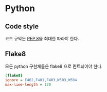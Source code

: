# Python

## Code style
코드 규약은 [PEP 8](https://www.python.org/dev/peps/pep-0008/)을 최대한 따라야 한다.


## Flake8
모든 python 구현체들은 flake8 으로 린트되어야 한다.
```ini
[flake8]
ignore = E402,F401,F403,W503,W504
max-line-length = 120
```
